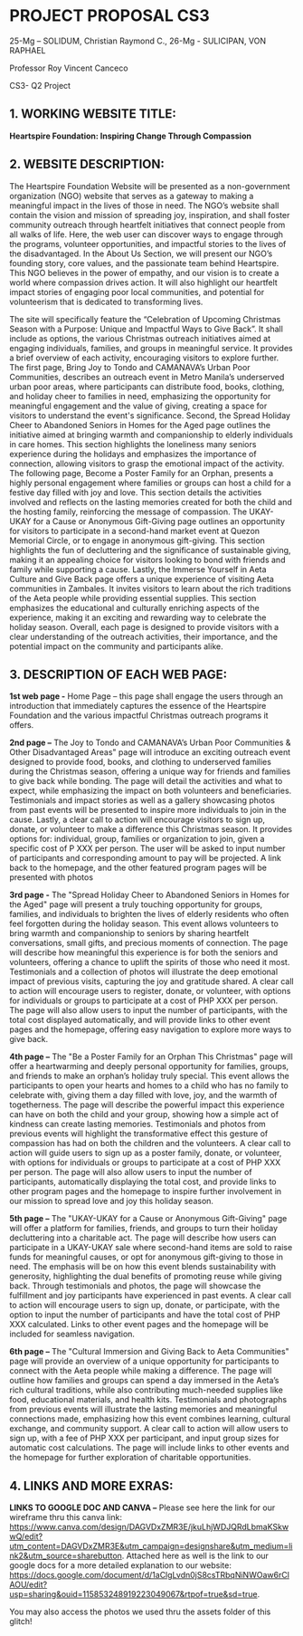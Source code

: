 # PROJECT PROPOSAL CS3

25-Mg – SOLIDUM, Christian Raymond C.,
26-Mg - SULICIPAN, VON RAPHAEL

Professor Roy Vincent Canceco

CS3- Q2 Project

## 1. WORKING WEBSITE TITLE:

__Heartspire Foundation: Inspiring Change Through Compassion__

## 2. WEBSITE DESCRIPTION:

The Heartspire Foundation Website will be presented as a non-government organization (NGO) website that serves as a gateway to making a meaningful impact in the lives of those in need. The NGO’s website shall contain the vision and mission of spreading joy, inspiration, and shall foster community outreach through heartfelt initiatives that connect people from all walks of life. Here, the web user can discover ways to engage through the programs, volunteer opportunities, and impactful stories to the lives of the disadvantaged. In the About Us Section, we will present our NGO’s founding story, core values, and the passionate team behind Heartspire. This NGO believes in the power of empathy, and our vision is to create a world where compassion drives action. It will also highlight our heartfelt impact stories of engaging poor local communities, and potential for volunteerism that is dedicated to transforming lives.

The site will specifically feature the “Celebration of Upcoming Christmas Season with a Purpose: Unique and Impactful Ways to Give Back”. It shall include as options, the various Christmas outreach initiatives aimed at engaging individuals, families, and groups in meaningful service. It provides a brief overview of each activity, encouraging visitors to explore further. The first page, Bring Joy to Tondo and CAMANAVA’s Urban Poor Communities, describes an outreach event in Metro Manila’s underserved urban poor areas, where participants can distribute food, books, clothing, and holiday cheer to families in need, emphasizing the opportunity for meaningful engagement and the value of giving, creating a space for visitors to understand the event's significance. Second, the Spread Holiday Cheer to Abandoned Seniors in Homes for the Aged page outlines the initiative aimed at bringing warmth and companionship to elderly individuals in care homes. This section highlights the loneliness many seniors experience during the holidays and emphasizes the importance of connection, allowing visitors to grasp the emotional impact of the activity. The following page, Become a Poster Family for an Orphan, presents a highly personal engagement where families or groups can host a child for a festive day filled with joy and love. This section details the activities involved and reflects on the lasting memories created for both the child and the hosting family, reinforcing the message of compassion. The UKAY-UKAY for a Cause or Anonymous Gift-Giving page outlines an opportunity for visitors to participate in a second-hand market event at Quezon Memorial Circle, or to engage in anonymous gift-giving. This section highlights the fun of decluttering and the significance of sustainable giving, making it an appealing choice for visitors looking to bond with friends and family while supporting a cause. Lastly, the Immerse Yourself in Aeta Culture and Give Back page offers a unique experience of visiting Aeta communities in Zambales. It invites visitors to learn about the rich traditions of the Aeta people while providing essential supplies. This section emphasizes the educational and culturally enriching aspects of the experience, making it an exciting and rewarding way to celebrate the holiday season. Overall, each page is designed to provide visitors with a clear understanding of the outreach activities, their importance, and the potential impact on the community and participants alike.

## 3. DESCRIPTION OF EACH WEB PAGE:

**1st web page -** Home Page – this page shall engage the users through an introduction that immediately captures the essence of the Heartspire Foundation and the various impactful Christmas outreach programs it offers.

**2nd page –** The Joy to Tondo and CAMANAVA’s Urban Poor Communities & Other Disadvantaged Areas" page will introduce an exciting outreach event designed to provide food, books, and clothing to underserved families during the Christmas season, offering a unique way for friends and families to give back while bonding. The page will detail the activities and what to expect, while emphasizing the impact on both volunteers and beneficiaries. Testimonials and impact stories as well as a gallery showcasing photos from past events will be presented to inspire more individuals to join in the cause. Lastly, a clear call to action will encourage visitors to sign up, donate, or volunteer to make a difference this Christmas season. It provides options for: individual, group, families or organization to join, given a specific cost of P XXX per person. The user will be asked to input number of participants and corresponding amount to pay will be projected. A link back to the homepage, and the other featured program pages will be presented with photos

**3rd page -** The "Spread Holiday Cheer to Abandoned Seniors in Homes for the Aged" page will present a truly touching opportunity for groups, families, and individuals to brighten the lives of elderly residents who often feel forgotten during the holiday season. This event allows volunteers to bring warmth and companionship to seniors by sharing heartfelt conversations, small gifts, and precious moments of connection. The page will describe how meaningful this experience is for both the seniors and volunteers, offering a chance to uplift the spirits of those who need it most. Testimonials and a collection of photos will illustrate the deep emotional impact of previous visits, capturing the joy and gratitude shared. A clear call to action will encourage users to register, donate, or volunteer, with options for individuals or groups to participate at a cost of PHP XXX per person. The page will also allow users to input the number of participants, with the total cost displayed automatically, and will provide links to other event pages and the homepage, offering easy navigation to explore more ways to give back.

**4th page –** The "Be a Poster Family for an Orphan This Christmas" page will offer a heartwarming and deeply personal opportunity for families, groups, and friends to make an orphan’s holiday truly special. This event allows the participants to open your hearts and homes to a child who has no family to celebrate with, giving them a day filled with love, joy, and the warmth of togetherness. The page will describe the powerful impact this experience can have on both the child and your group, showing how a simple act of kindness can create lasting memories. Testimonials and photos from previous events will highlight the transformative effect this gesture of compassion has had on both the children and the volunteers. A clear call to action will guide users to sign up as a poster family, donate, or volunteer, with options for individuals or groups to participate at a cost of PHP XXX per person. The page will also allow users to input the number of participants, automatically displaying the total cost, and provide links to other program pages and the homepage to inspire further involvement in our mission to spread love and joy this holiday season.

**5th page –** The "UKAY-UKAY for a Cause or Anonymous Gift-Giving" page will offer a platform for families, friends, and groups to turn their holiday decluttering into a charitable act. The page will describe how users can participate in a UKAY-UKAY sale where second-hand items are sold to raise funds for meaningful causes, or opt for anonymous gift-giving to those in need. The emphasis will be on how this event blends sustainability with generosity, highlighting the dual benefits of promoting reuse while giving back. Through testimonials and photos, the page will showcase the fulfillment and joy participants have experienced in past events. A clear call to action will encourage users to sign up, donate, or participate, with the option to input the number of participants and have the total cost of PHP XXX calculated. Links to other event pages and the homepage will be included for seamless navigation.

**6th page –** The "Cultural Immersion and Giving Back to Aeta Communities" page will provide an overview of a unique opportunity for participants to connect with the Aeta people while making a difference. The page will outline how families and groups can spend a day immersed in the Aeta’s rich cultural traditions, while also contributing much-needed supplies like food, educational materials, and health kits. Testimonials and photographs from previous events will illustrate the lasting memories and meaningful connections made, emphasizing how this event combines learning, cultural exchange, and community support. A clear call to action will allow users to sign up, with a fee of PHP XXX per participant, and input group sizes for automatic cost calculations. The page will include links to other events and the homepage for further exploration of charitable opportunities.

## 4. LINKS AND MORE EXRAS:

**LINKS TO GOOGLE DOC AND CANVA –** Please see here the link for our wireframe thru this canva link: https://www.canva.com/design/DAGVDxZMR3E/jkuLhjWDJQRdLbmaKSkwwQ/edit?utm_content=DAGVDxZMR3E&utm_campaign=designshare&utm_medium=link2&utm_source=sharebutton.
Attached here as well is the link to our google docs for a more detailed explanation to our website: https://docs.google.com/document/d/1aClgLvdn0jS8csTRbqNiNWOaw6rClAOU/edit?usp=sharing&ouid=115853248919223049067&rtpof=true&sd=true.

You may also access the photos we used thru the assets folder of this glitch!
